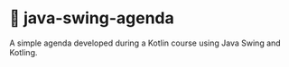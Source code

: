 # :calendar: java-swing-agenda
A simple agenda developed during a Kotlin course using Java Swing and Kotling.
